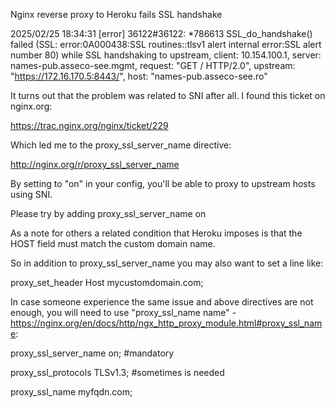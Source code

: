 Nginx reverse proxy to Heroku fails SSL handshake




2025/02/25 18:34:31 [error] 36122#36122: *786613 SSL_do_handshake() failed (SSL: error:0A000438:SSL routines::tlsv1 alert internal error:SSL alert number 80) while SSL handshaking to upstream, client: 10.154.100.1, server: names-pub.asseco-see.mgmt, request: "GET / HTTP/2.0", upstream: "https://172.16.170.5:8443/", host: "names-pub.asseco-see.ro"


It turns out that the problem was related to SNI after all. I found this ticket on nginx.org:

https://trac.nginx.org/nginx/ticket/229

Which led me to the proxy_ssl_server_name directive:

http://nginx.org/r/proxy_ssl_server_name

By setting to "on" in your config, you'll be able to proxy to upstream hosts using SNI.



Please try by adding proxy_ssl_server_name on


As a note for others a related condition that Heroku imposes is that the HOST field must match the custom domain name.

So in addition to proxy_ssl_server_name you may also want to set a line like:

proxy_set_header Host mycustomdomain.com;





In case someone experience the same issue and above directives are not enough, you will need to use "proxy_ssl_name name" - https://nginx.org/en/docs/http/ngx_http_proxy_module.html#proxy_ssl_name:

proxy_ssl_server_name on; #mandatory

proxy_ssl_protocols TLSv1.3; #sometimes is needed

proxy_ssl_name myfqdn.com;
